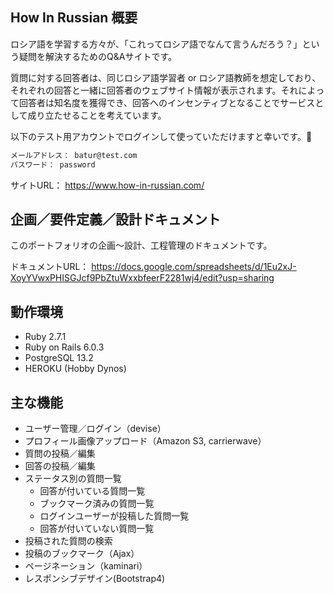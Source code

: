 ## How In Russian 概要

ロシア語を学習する方々が、「これってロシア語でなんて言うんだろう？」という疑問を解決するためのQ&Aサイトです。

質問に対する回答者は、同じロシア語学習者 or ロシア語教師を想定しており、それぞれの回答と一緒に回答者のウェブサイト情報が表示されます。それによって回答者は知名度を獲得でき、回答へのインセンティブとなることでサービスとして成り立たせることを考えています。

以下のテスト用アカウントでログインして使っていただけますと幸いです。:bow:

```md
メールアドレス： batur@test.com
パスワード： password
```

サイトURL： https://www.how-in-russian.com/


## 企画／要件定義／設計ドキュメント

このポートフォリオの企画〜設計、工程管理のドキュメントです。

ドキュメントURL： https://docs.google.com/spreadsheets/d/1Eu2xJ-XoyYVwxPHISGJcf9PbZtuWxxbfeerF2281wj4/edit?usp=sharing


## 動作環境

* Ruby 2.7.1
* Ruby on Rails 6.0.3
* PostgreSQL 13.2
* HEROKU (Hobby Dynos)


## 主な機能

* ユーザー管理／ログイン（devise）
* プロフィール画像アップロード（Amazon S3, carrierwave）
* 質問の投稿／編集
* 回答の投稿／編集
* ステータス別の質問一覧
  * 回答が付いている質問一覧
  * ブックマーク済みの質問一覧
  * ログインユーザーが投稿した質問一覧
  * 回答が付いていない質問一覧
* 投稿された質問の検索
* 投稿のブックマーク（Ajax）
* ページネーション（kaminari）
* レスポンシブデザイン(Bootstrap4)
